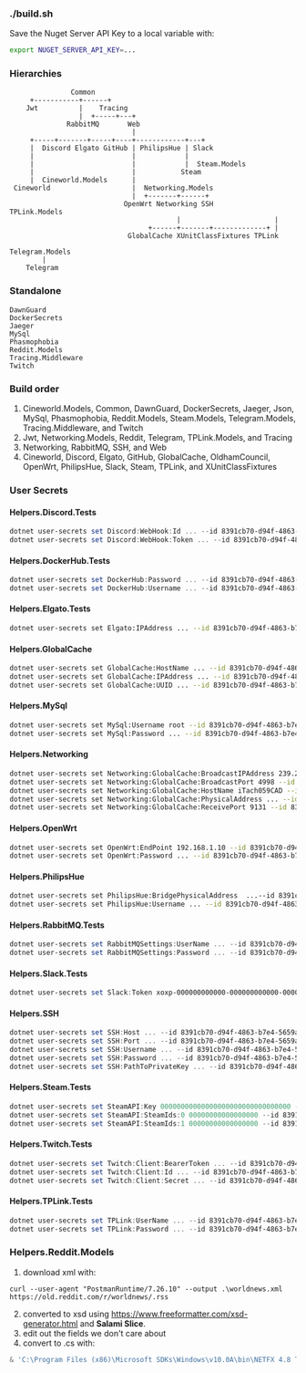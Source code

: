 ### ./build.sh ###
Save the Nuget Server API Key to a local variable with:
```bash
export NUGET_SERVER_API_KEY=...
```
### Hierarchies
```
               Common
     +-----------+------+
    Jwt          |    Tracing
                 |  +-----+---+
              RabbitMQ       Web
                              |
     +-----+-------+-----+----+------------+---+
     |  Discord Elgato GitHub | PhilipsHue | Slack  
     |                        |            |
     |                        |            |  Steam.Models
     |                        |           Steam
     |  Cineworld.Models      |
 Cineworld                    |  Networking.Models
                              |  +-------+------+
                            OpenWrt Networking SSH           TPLink.Models
                                         |                       |
                                  +------+-------+-------------+ |
                             GlobalCache XUnitClassFixtures TPLink

Telegram.Models
        |
    Telegram
```
### Standalone
```
DawnGuard
DockerSecrets
Jaeger
MySql
Phasmophobia
Reddit.Models
Tracing.Middleware
Twitch
```
### Build order
1. Cineworld.Models, Common, DawnGuard, DockerSecrets, Jaeger, Json, MySql, Phasmophobia, Reddit.Models, Steam.Models, Telegram.Models, Tracing.Middleware, and Twitch
1. Jwt, Networking.Models, Reddit, Telegram, TPLink.Models, and Tracing
1. Networking, RabbitMQ, SSH, and Web
1. Cineworld, Discord, Elgato, GitHub, GlobalCache, OldhamCouncil, OpenWrt, PhilipsHue, Slack, Steam, TPLink, and XUnitClassFixtures
### User Secrets
#### Helpers.Discord.Tests
```powershell
dotnet user-secrets set Discord:WebHook:Id ... --id 8391cb70-d94f-4863-b7e4-5659af167bc6
dotnet user-secrets set Discord:WebHook:Token ... --id 8391cb70-d94f-4863-b7e4-5659af167bc6
```
#### Helpers.DockerHub.Tests
```powershell
dotnet user-secrets set DockerHub:Password ... --id 8391cb70-d94f-4863-b7e4-5659af167bc6
dotnet user-secrets set DockerHub:Username ... --id 8391cb70-d94f-4863-b7e4-5659af167bc6
```
#### Helpers.Elgato.Tests
```bash
dotnet user-secrets set Elgato:IPAddress ... --id 8391cb70-d94f-4863-b7e4-5659af167bc6
```
#### Helpers.GlobalCache
```bash
dotnet user-secrets set GlobalCache:HostName ... --id 8391cb70-d94f-4863-b7e4-5659af167bc6
dotnet user-secrets set GlobalCache:IPAddress ... --id 8391cb70-d94f-4863-b7e4-5659af167bc6
dotnet user-secrets set GlobalCache:UUID ... --id 8391cb70-d94f-4863-b7e4-5659af167bc6
```
#### Helpers.MySql
```bash
dotnet user-secrets set MySql:Username root --id 8391cb70-d94f-4863-b7e4-5659af167bc6
dotnet user-secrets set MySql:Password ... --id 8391cb70-d94f-4863-b7e4-5659af167bc6
```
#### Helpers.Networking
```bash
dotnet user-secrets set Networking:GlobalCache:BroadcastIPAddress 239.255.250.250 --id 8391cb70-d94f-4863-b7e4-5659af167bc6
dotnet user-secrets set Networking:GlobalCache:BroadcastPort 4998 --id 8391cb70-d94f-4863-b7e4-5659af167bc6
dotnet user-secrets set Networking:GlobalCache:HostName iTach059CAD --id 8391cb70-d94f-4863-b7e4-5659af167bc6
dotnet user-secrets set Networking:GlobalCache:PhysicalAddress ... --id 8391cb70-d94f-4863-b7e4-5659af167bc6
dotnet user-secrets set Networking:GlobalCache:ReceivePort 9131 --id 8391cb70-d94f-4863-b7e4-5659af167bc6
```
#### Helpers.OpenWrt
```bash
dotnet user-secrets set OpenWrt:EndPoint 192.168.1.10 --id 8391cb70-d94f-4863-b7e4-5659af167bc6
dotnet user-secrets set OpenWrt:Password ... --id 8391cb70-d94f-4863-b7e4-5659af167bc6
```
#### Helpers.PhilipsHue
```bash
dotnet user-secrets set PhilipsHue:BridgePhysicalAddress  ...--id 8391cb70-d94f-4863-b7e4-5659af167bc6
dotnet user-secrets set PhilipsHue:Username ... --id 8391cb70-d94f-4863-b7e4-5659af167bc6
```
#### Helpers.RabbitMQ.Tests
```powershell
dotnet user-secrets set RabbitMQSettings:UserName ... --id 8391cb70-d94f-4863-b7e4-5659af167bc6
dotnet user-secrets set RabbitMQSettings:Password ... --id 8391cb70-d94f-4863-b7e4-5659af167bc6
```
#### Helpers.Slack.Tests
```powershell
dotnet user-secrets set Slack:Token xoxp-000000000000-000000000000-000000000000-00000000000000000000000000000000 --id 8391cb70-d94f-4863-b7e4-5659af167bc6
```
#### Helpers.SSH
```powershell
dotnet user-secrets set SSH:Host ... --id 8391cb70-d94f-4863-b7e4-5659af167bc6
dotnet user-secrets set SSH:Port ... --id 8391cb70-d94f-4863-b7e4-5659af167bc6
dotnet user-secrets set SSH:Username ... --id 8391cb70-d94f-4863-b7e4-5659af167bc6
dotnet user-secrets set SSH:Password ... --id 8391cb70-d94f-4863-b7e4-5659af167bc6
dotnet user-secrets set SSH:PathToPrivateKey ... --id 8391cb70-d94f-4863-b7e4-5659af167bc6
```
#### Helpers.Steam.Tests
```powershell
dotnet user-secrets set SteamAPI:Key 00000000000000000000000000000000 --id 8391cb70-d94f-4863-b7e4-5659af167bc6
dotnet user-secrets set SteamAPI:SteamIds:0 00000000000000000 --id 8391cb70-d94f-4863-b7e4-5659af167bc6
dotnet user-secrets set SteamAPI:SteamIds:1 00000000000000000 --id 8391cb70-d94f-4863-b7e4-5659af167bc6
```
#### Helpers.Twitch.Tests
```powershell
dotnet user-secrets set Twitch:Client:BearerToken ... --id 8391cb70-d94f-4863-b7e4-5659af167bc6
dotnet user-secrets set Twitch:Client:Id ... --id 8391cb70-d94f-4863-b7e4-5659af167bc6
dotnet user-secrets set Twitch:Client:Secret ... --id 8391cb70-d94f-4863-b7e4-5659af167bc6
```
#### Helpers.TPLink.Tests
```powershell
dotnet user-secrets set TPLink:UserName ... --id 8391cb70-d94f-4863-b7e4-5659af167bc6
dotnet user-secrets set TPLink:Password ... --id 8391cb70-d94f-4863-b7e4-5659af167bc6
```
### Helpers.Reddit.Models
1. download xml with:
```powesrhell
curl --user-agent "PostmanRuntime/7.26.10" --output .\worldnews.xml https://old.reddit.com/r/worldnews/.rss
```
2. converted to xsd using https://www.freeformatter.com/xsd-generator.html and **Salami Slice**.
1. edit out the fields we don't care about
1. convert to .cs with:
```powershell
& 'C:\Program Files (x86)\Microsoft SDKs\Windows\v10.0A\bin\NETFX 4.8 Tools\x64\xsd.exe' .\worldnews.xsd  /classes /fields /namespace:Helpers.Reddit.Models /out:.
```
